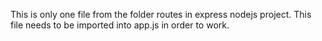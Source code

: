 This is only one file from the folder routes in express nodejs project.
This file needs to be imported into app.js in order to work.
